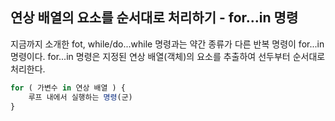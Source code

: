 ## 연상 배열의 요소를 순서대로 처리하기 - for...in 명령
지금까지 소개한 fot, while/do...while 명령과는 약간 종류가 다른 반복 명령이 for...in 명령이다. for...in 명령은 지정된 연상 배열(객체)의 요소를 추출하여 선두부터 순서대로 처리한다.

```javascript
for ( 가변수 in 연상 배열 ) {
	루프 내에서 실행하는 명령(군)
}
```